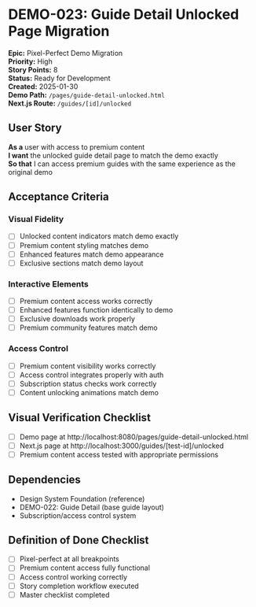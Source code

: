 # DEMO-023: Guide Detail Unlocked Page Migration

**Epic:** Pixel-Perfect Demo Migration  
**Priority:** High  
**Story Points:** 8  
**Status:** Ready for Development  
**Created:** 2025-01-30  
**Demo Path:** `/pages/guide-detail-unlocked.html`  
**Next.js Route:** `/guides/[id]/unlocked`

## User Story

**As a** user with access to premium content  
**I want** the unlocked guide detail page to match the demo exactly  
**So that** I can access premium guides with the same experience as the original demo

## Acceptance Criteria

### Visual Fidelity
- [ ] Unlocked content indicators match demo exactly
- [ ] Premium content styling matches demo
- [ ] Enhanced features match demo appearance
- [ ] Exclusive sections match demo layout

### Interactive Elements
- [ ] Premium content access works correctly
- [ ] Enhanced features function identically to demo
- [ ] Exclusive downloads work properly
- [ ] Premium community features match demo

### Access Control
- [ ] Premium content visibility works correctly
- [ ] Access control integrates properly with auth
- [ ] Subscription status checks work correctly
- [ ] Content unlocking animations match demo

## Visual Verification Checklist
- [ ] Demo page at http://localhost:8080/pages/guide-detail-unlocked.html
- [ ] Next.js page at http://localhost:3000/guides/[test-id]/unlocked
- [ ] Premium content access tested with appropriate permissions

## Dependencies
- Design System Foundation (reference)
- DEMO-022: Guide Detail (base guide layout)
- Subscription/access control system

## Definition of Done Checklist
- [ ] Pixel-perfect at all breakpoints
- [ ] Premium content access fully functional
- [ ] Access control working correctly
- [ ] Story completion workflow executed
- [ ] Master checklist completed